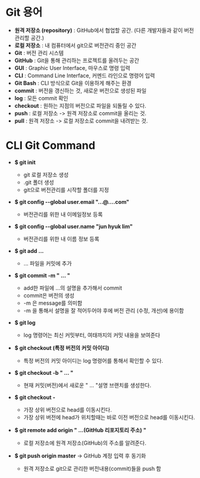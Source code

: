 # Git 용어

  - **원격 저장소 (repository)** : GitHub에서 협업할 공간. (다른 개발자들과 같이 버전관리할 공간.)
  - **로컬 저장소** : 내 컴퓨터에서 git으로 버전관리 중인 공간
  - **Git** : 버전 관리 시스템
  - **GitHub** : Git을 통해 관리하는 프로젝트를 올려두는 공간
  - **GUI** : Graphic User Interface, 마우스로 명령 입력
  - **CLI** : Command Line Interface, 커멘드 라인으로 명령어 입력
  - **Git Bash** : CLI 방식으로 Git을 이용하게 해주는 환경
  - **commit** : 버전을 갱신하는 것, 새로운 버전으로 생성된 파일
  - **log** : 모든 commit 확인
  - **checkout** : 원하는 지점의 버전으로 파일을 되돌릴 수 있다.
  - **push** : 로컬 저장소 -> 원격 저장소로 commit을 올리는 것.
  - **pull** : 원격 저장소 -> 로컬 저장소로 commit을 내려받는 것.

# CLI Git Command

 - **$ git init**
   - git 로컬 저장소 생성
   - .git 폴더 생성
   - git으로 버전관리를 시작할 폴더를 지정

  - **$ git config --global user.email "...@....com"**
    - 버전관리를 위한 내 이메일정보 등록

  - **$ git config --global user.name "jun hyuk lim"**
    - 버전관리를 위한 내 이름 정보 등록

  - **$ git add ...**
    - ... 파일을 커밋에 추가

  - **$ git commit -m " ... "**
    - add한 파일에 ...의 설명을 추가해서 commit
    - commit은 버전의 생성
    - -m 은 message를 의미함
    - -m 을 통해서 설명을 잘 적어두어야 후에 버전 관리 (수정, 개선)에 용이함

  - **$ git log**
    - log 명령어는 최신 커밋부터, 여태까지의 커밋 내용을 보여준다

  - **$ git checkout (특정 버전의 커밋 아이디)**
    - 특정 버전의 커밋 아이디는 log 명령어를 통해서 확인할 수 있다.

  - **$ git checkout -b  " ... "**
    - 현재 커밋(버전)에서 새로운 " ... "설명 브랜치를 생성한다.

  - **$ git checkout -**
    - 가장 상위 버전으로 head를 이동시킨다.
    - 가장 상위 버전에 head가 위치할때는 바로 이전 버전으로 head를 이동시킨다.

  - **$ git remote add origin " ...(GitHub 리포지토리 주소) "**
    - 로컬 저장소에 원격 저장소(GitHub)의 주소를 알려준다.

  - **$ git push origin master** -> GitHub 계정 입력 후 동기화
    - 원격 저장소로 git으로 관리한 버전내용(commit)들을 push 함
